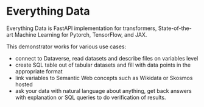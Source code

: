 # Everything Data

Everything Data is FastAPI implementation for transformers, State-of-the-art Machine Learning for Pytorch, TensorFlow, and JAX.

This demonstrator works for various use cases:
- connect to Dataverse, read datasets and describe files on variables level
- create SQL table out of tabular datasets and fill with data points in the appropriate format
- link variables to Semantic Web concepts such as Wikidata or Skosmos hosted
- ask your data with natural language about anything, get back answers with explanation or SQL queries to do verification of results.
